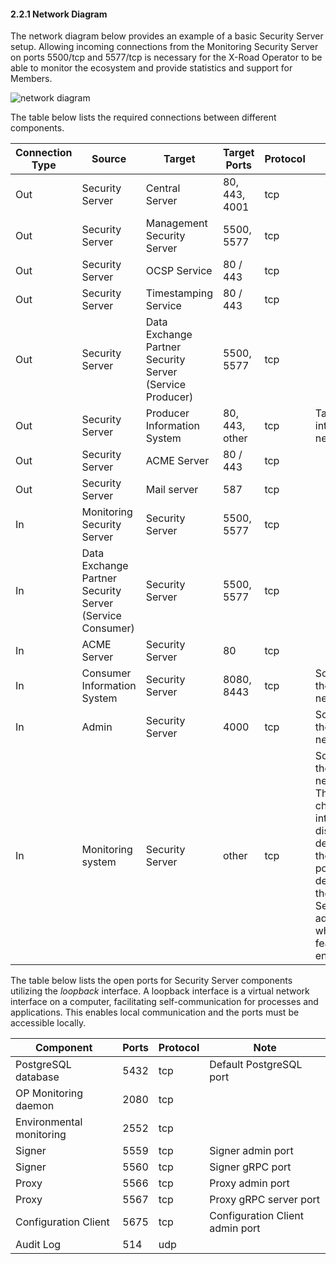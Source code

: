 #### 2.2.1 Network Diagram

The network diagram below provides an example of a basic Security Server setup. Allowing incoming connections from the Monitoring Security Server on ports 5500/tcp and 5577/tcp is necessary for the X-Road Operator to be able to monitor the ecosystem and provide statistics and support for Members.

![network diagram](img/ig-ss_network_diagram.svg)

The table below lists the required connections between different components.

| Connection Type | Source                                                   | Target                                                   | Target Ports   | Protocol | Note                                                                                                                                                                                  |
|-----------------|----------------------------------------------------------|----------------------------------------------------------|----------------|----------|---------------------------------------------------------------------------------------------------------------------------------------------------------------------------------------|
| Out             | Security Server                                          | Central Server                                           | 80, 443, 4001  | tcp      |                                                                                                                                                                                       |
| Out             | Security Server                                          | Management Security Server                               | 5500, 5577     | tcp      |                                                                                                                                                                                       |
| Out             | Security Server                                          | OCSP Service                                             | 80 / 443       | tcp      |                                                                                                                                                                                       |
| Out             | Security Server                                          | Timestamping Service                                     | 80 / 443       | tcp      |                                                                                                                                                                                       |
| Out             | Security Server                                          | Data Exchange Partner Security Server (Service Producer) | 5500, 5577     | tcp      |                                                                                                                                                                                       |
| Out             | Security Server                                          | Producer Information System                              | 80, 443, other | tcp      | Target in the internal network                                                                                                                                                        |
| Out             | Security Server                                          | ACME Server                                              | 80 / 443       | tcp      |                                                                                                                                                                                       |
| Out             | Security Server                                          | Mail server                                              | 587            | tcp      |                                                                                                                                                                                       |
| In              | Monitoring Security Server                               | Security Server                                          | 5500, 5577     | tcp      |                                                                                                                                                                                       |
| In              | Data Exchange Partner Security Server (Service Consumer) | Security Server                                          | 5500, 5577     | tcp      |                                                                                                                                                                                       |
| In              | ACME Server                                              | Security Server                                          | 80             | tcp      |                                                                                                                                                                                       | 
| In              | Consumer Information System                              | Security Server                                          | 8080, 8443     | tcp      | Source in the internal network                                                                                                                                                        |
| In              | Admin                                                    | Security Server                                          | 4000           | tcp      | Source in the internal network                                                                                                                                                        |
| In              | Monitoring system                                        | Security Server                                          | other          | tcp      | Source in the internal network<br />The health check interface is disabled by default and the target port is defined by the Security Server administrator when the feature is enabled |

The table below lists the open ports for Security Server components utilizing the _loopback_ interface. A loopback interface is a virtual network interface on a computer, facilitating self-communication for processes and applications. This enables local communication and the ports must be accessible locally.

| **Component**            | **Ports** | **Protocol** | **Note**                        |
|--------------------------|-----------|--------------|---------------------------------|
| PostgreSQL database      | 5432      | tcp          | Default PostgreSQL port         | 
| OP Monitoring daemon     | 2080      | tcp          |                                 | 
| Environmental monitoring | 2552      | tcp          |                                 | 
| Signer                   | 5559      | tcp          | Signer admin port               | 
| Signer                   | 5560      | tcp          | Signer gRPC port                | 
| Proxy                    | 5566      | tcp          | Proxy admin port                | 
| Proxy                    | 5567      | tcp          | Proxy gRPC server port          | 
| Configuration Client     | 5675      | tcp          | Configuration Client admin port | 
| Audit Log                | 514       | udp          |                                 |